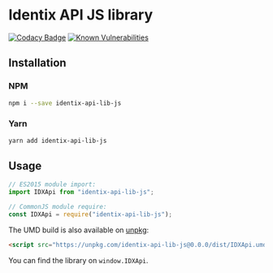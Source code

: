# Identix API JS library

[![Codacy Badge](https://api.codacy.com/project/badge/Grade/2ca94b81ca2a4bc5a57d5b8afa38d60d)](https://app.codacy.com/app/sunsetninja/identix-api-lib-js?utm_source=github.com&utm_medium=referral&utm_content=identixone/identix-api-lib-js&utm_campaign=Badge_Grade_Dashboard)
[![Known Vulnerabilities](https://snyk.io/test/github/identixone/identix-api-lib-js/badge.svg?targetFile=package.json)](https://snyk.io/test/github/identixone/identix-api-lib-js?targetFile=package.json)

## Installation

### NPM

```bash
npm i --save identix-api-lib-js
```

### Yarn

```bash
yarn add identix-api-lib-js
```

## Usage

```js
// ES2015 module import:
import IDXApi from "identix-api-lib-js";

// CommonJS module require:
const IDXApi = require("identix-api-lib-js");
```

The UMD build is also available on [unpkg](https://unpkg.com):

```html
<script src="https://unpkg.com/identix-api-lib-js@0.0.0/dist/IDXApi.umd.js"></script>
```

You can find the library on `window.IDXApi`.

<!-- ## Issues -->

<!--If you find a bug, please file an issue on [our issue tracker on GitHub](https://github.com/ReactTraining/react-router/issues).-->
